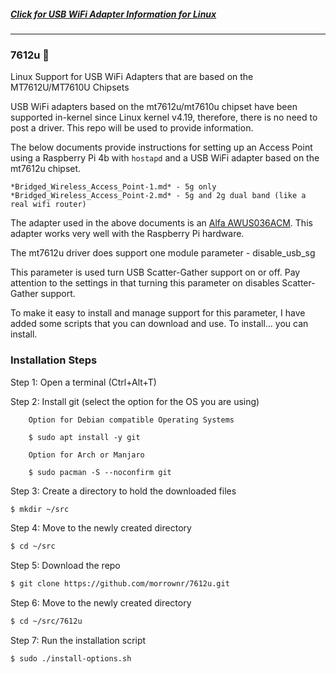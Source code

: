 ##### [Click for USB WiFi Adapter Information for Linux](https://github.com/morrownr/USB-WiFi)

-----

### 7612u :rocket:

Linux Support for USB WiFi Adapters that are based on the MT7612U/MT7610U Chipsets

USB WiFi adapters based on the mt7612u/mt7610u chipset have been supported in-kernel since
Linux kernel v4.19, therefore, there is no need to post a driver. This repo will
be used to provide information.

The below documents provide instructions for setting up an Access Point using a Raspberry Pi 4b
with `hostapd` and a USB WiFi adapter based on the mt7612u chipset.
```
*Bridged_Wireless_Access_Point-1.md* - 5g only
*Bridged_Wireless_Access_Point-2.md* - 5g and 2g dual band (like a real wifi router)
```
The adapter used in the above documents is an [Alfa AWUS036ACM](https://github.com/morrownr/USB-WiFi).
This adapter works very well with the Raspberry Pi hardware.

The mt7612u driver does support one module parameter - disable_usb_sg

This parameter is used turn USB Scatter-Gather support on or off. Pay attention
to the settings in that turning this parameter on disables Scatter-Gather support.

To make it easy to install and manage support for this parameter, I have added some scripts
that you can download and use. To install...
you can install.


### Installation Steps

Step 1: Open a terminal (Ctrl+Alt+T)

Step 2: Install git (select the option for the OS you are using)
```
    Option for Debian compatible Operating Systems

    $ sudo apt install -y git
```
```
    Option for Arch or Manjaro

    $ sudo pacman -S --noconfirm git
```
Step 3: Create a directory to hold the downloaded files

```bash
$ mkdir ~/src
```
Step 4: Move to the newly created directory
```bash
$ cd ~/src
```
Step 5: Download the repo
```bash
$ git clone https://github.com/morrownr/7612u.git
```
Step 6: Move to the newly created directory
```bash
$ cd ~/src/7612u
```
Step 7: Run the installation script
```bash
$ sudo ./install-options.sh
```
